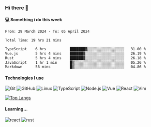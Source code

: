 ### Hi there 👋

#### 💻 Something i do this week

<!--START_SECTION:waka-->

```txt
From: 29 March 2024 - To: 05 April 2024

Total Time: 19 hrs 21 mins

TypeScript    6 hrs           ███████▓░░░░░░░░░░░░░░░░░   31.00 %
Vue.js        5 hrs 4 mins    ██████▓░░░░░░░░░░░░░░░░░░   26.19 %
Rust          5 hrs 4 mins    ██████▓░░░░░░░░░░░░░░░░░░   26.18 %
JavaScript    1 hr 1 min      █▒░░░░░░░░░░░░░░░░░░░░░░░   05.26 %
Markdown      56 mins         █▒░░░░░░░░░░░░░░░░░░░░░░░   04.86 %
```

<!--END_SECTION:waka-->


#### Technologies I use
![Git](https://img.shields.io/badge/-Git-222222?style=flat&logo=git&logoColor=F05032)
![GitHub](https://img.shields.io/badge/-GitHub-181717?style=flat&logo=github)
![Linux](https://img.shields.io/badge/-Linux-222222?style=flat&logo=linux&logoColor=FCC624)
![TypeScript](https://img.shields.io/badge/-TypeScript-000000?style=flat&logo=typescript)
![Node.js](https://img.shields.io/badge/-Node.js-222222?style=flat&logo=node.js&logoColor=339933)
![Vue](https://img.shields.io/badge/-Vue-222222?style=flat&logo=Vue.js&logoColor=4FC08D)
![React](https://img.shields.io/badge/-React-222222?style=flat&logo=React&logoColor=blue)
![Vim](https://img.shields.io/badge/-Vim-222222?style=flat&logo=Vim&logoColor=green)

[![Top Langs](https://github-readme-stats.vercel.app/api/top-langs/?username=GodlessLiu&layout=compact)](https://github.com/anuraghazra/github-readme-stats)
#### Learning...
![react](https://img.shields.io/badge/react-18-blue.svg)
![rust](https://img.shields.io/badge/rust-yellow.svg)
